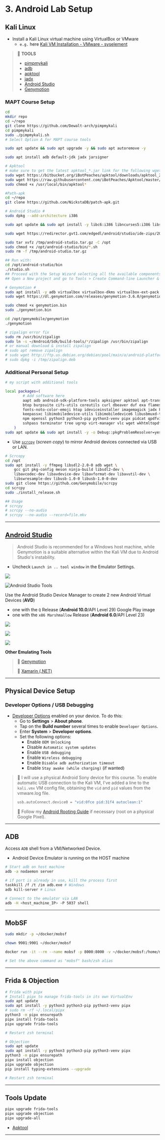 # 3. Android Lab Setup

## Kali Linux

- Install a Kali Linux virtual machine using VirtualBox or VMware
  - `e.g.` here [Kali VM Installation - VMware - syselement](https://blog.syselement.com/home/operating-systems/linux/distros/kali-vm)

> 🔗 **TOOLS**
>
> - [pimpmykali](https://github.com/Dewalt-arch/pimpmykali)
> - [adb](https://developer.android.com/tools/adb)
> - [apktool](https://apktool.org/)
> - [jadx](https://github.com/skylot/jadx)
> - [Android Studio](https://developer.android.com/studio)
> - [Genymotion](https://www.genymotion.com/)

### MAPT Course Setup

```bash
cd
mkdir repo
cd ~/repo
git clone https://github.com/Dewalt-arch/pimpmykali
cd pimpmykali
sudo ./pimpmykali.sh
# Select Option A for MAPT course tools

sudo apt update && sudo apt upgrade -y && sudo apt autoremove -y

sudo apt install adb default-jdk jadx jarsigner

# Apktool
# make sure to get the latest apktool_*.jar link for the following wget
sudo wget https://bitbucket.org/iBotPeaches/apktool/downloads/apktool_2.9.2.jar -O /usr/local/bin/apktool.jar
sudo wget https://raw.githubusercontent.com/iBotPeaches/Apktool/master/scripts/linux/apktool -O /usr/local/bin/apktool
sudo chmod +x /usr/local/bin/apktool*

#Path-apk
cd ~/repo
git clone https://github.com/NickstaDB/patch-apk.git

# Android Studio #
sudo dpkg --add-architecture i386

sudo apt update && sudo apt install -y libc6:i386 libncurses5:i386 libstdc++6:i386 lib32z1 libbz2-1.0:i386

sudo wget https://redirector.gvt1.com/edgedl/android/studio/ide-zips/2023.1.1.26/android-studio-2023.1.1.26-linux.tar.gz -O /tmp/android-studio.tar.gz

sudo tar xvfz /tmp/android-studio.tar.gz -C /opt
sudo chmod +x /opt/android-studio/bin/*.sh
sudo rm -f /tmp/android-studio.tar.gz

## Run with:
cd /opt/android-studio/bin
./studio.sh
## Proceed with the Setup Wizard selecting all the available components to install
## Open a New project and go to Tools > Create Command-line Launcher & Create Desktop Entry

# Genymotion #
sudo apt install -y adb virtualbox virtualbox-dkms virtualbox-ext-pack
sudo wget https://dl.genymotion.com/releases/genymotion-3.6.0/genymotion-3.6.0-linux_x64.bin -O /tmp/genymotion.bin

sudo chmod +x genymotion.bin
sudo ./genymotion.bin

cd /opt/genymobile/genymotion
./genymotion
```

```bash
# zipalign error fix
sudo rm /usr/bin/zipalign
sudo ln -s ~/Android/Sdk/build-tools/*/zipalign /usr/bin/zipalign
# or manual download & install zipalign
# sudo apt remove zipalign
# sudo wget http://ftp.us.debian.org/debian/pool/main/a/android-platform-build/zipalign_8.1.0+r23-2_amd64.deb -O /tmp/zipalign.deb
# sudo dpkg -i /tmp/zipalign.deb
```



### Additional Personal Setup

```bash
# my script with additional tools

local packages=(
        # Add software here
        aapt adb android-sdk-platform-tools apksigner apktool apt-transport-https aptitude bettercap 
        btop burpsuite cifs-utils coreutils curl dbeaver duf exa flameshot firefox-esr flatpak fonts-firacode
        fonts-noto-color-emoji htop ideviceinstaller imagemagick jadx kate
        keepassxc libimobiledevice-utils libimobiledevice6 libusbmuxd-tools locate lolcat net-tools
        npm openssl python3 python3-pip python3-venv pipx pidcat qpdfview sqlite3 sqlitebrowser
        sshpass terminator tree ugrep virt-manager vlc wget wkhtmltopdf zaproxy zipalign
    )
sudo apt update && sudo apt install -y -o Debug::pkgProblemResolver=yes "${packages[@]}"
```

- Use [`scrcpy`](https://github.com/Genymobile/scrcpy) (*screen copy*) to mirror Android devices connected via USB or LAN.

```bash
# Scrcopy
cd /opt
sudo apt install -y ffmpeg libsdl2-2.0-0 adb wget \
	gcc git pkg-config meson ninja-build libsdl2-dev \
	libavcodec-dev libavdevice-dev libavformat-dev libavutil-dev \
	libswresample-dev libusb-1.0-0 libusb-1.0-0-dev
sudo git clone https://github.com/Genymobile/scrcpy
cd scrcpy
sudo ./install_release.sh

## Usage
# scrcpy
# scrcpy --no-audio
# scrcpy --no-audio --record=file.mkv
```



---

## [Android Studio](https://developer.android.com/studio)

> Android Studio is recommended for a Windows host machine, while Genymotion is a suitable alternative within the Kali VM due to Android Studio's instability.

- Uncheck `Launch in .. tool window` in the Emulator Settings.

![](.gitbook/assets/2024-01-05_16-38-30_289.png)

![Android Studio Tools](.gitbook/assets/2024-01-05_15-35-46_285.png)

Use the Android Studio Device Manager to create 2 new Android Virtual Devices (**AVD**)

- one with the `Q` Release (**Android 10.0**/API Level 29) Google Play image
- one with the `x86 Marshmallow` Release (**Android 6.0**/API Level 23)

![](.gitbook/assets/2024-01-05_15-38-29_286.png)

![](.gitbook/assets/2024-01-05_15-45-03_287.png)

![](.gitbook/assets/2024-01-05_15-46-13_288.png)

**Other Emulating Tools**

> 🔗 [Genymotion](https://www.genymotion.com/)
>
> 🔗 [Xamarin (.NET)](https://dotnet.microsoft.com/en-us/apps/xamarin)

---

## Physical Device Setup

### Developer Options / USB Debugging

- [Developer Options](https://developer.android.com/studio/debug/dev-options) enabled on your device. To do this:
  - Go to **Settings** > **About phone**.
  - Tap on the **Build number** several times to enable `Developer Options`.
  - Enter **System** > **Developer options**.
  - Set the following options:
    - Enable `OEM Unlocking`
    - Disable `Automatic system updates`
    - Enable `USB debugging`
    - Enable `Wireless debugging`
    - Enable `Disable adb authorization timeout`
    - Enable `Stay awake (while charging)` (if wanted)

> 📌 I will use a physical Android Sony device for this course. To enable automatic USB connection to the Kali VM, I've added a line to the `kali.vmx` VM config file, obtaining the `vid` and `pid` values from the vmware.log file.
>
> ```bash
> usb.autoConnect.device0 = "vid:0fce pid:31f4 autoclean:1"
> ```
>
> 🔗 Follow my [Android Rooting Guide](https://blog.syselement.com/home/cyber-everything/mobile/labs/android-rooting) if necessary (root on a physical Google Pixel).

---

## ADB

Access `ADB` shell from a VM/Networked Device.

- Android Device Emulator is running on the HOST machine

```bash
# Start adb on host machine
adb -a nodaemon server

# if port is already in use, kill the process first
taskkill /f /t /im adb.exe # Windows
adb kill-server	# Linux

# Connect to the emulator via LAN
adb -H <host_machine_IP> -P 5037 shell
```

---

## MobSF

```bash
sudo mkdir -p ~/docker/mobsf

chown 9901:9901 ~/docker/mobsf

docker run -it --rm --name mobsf -p 8000:8000 -v ~/docker/mobsf:/home/mobsf/.MobSF opensecurity/mobile-security-framework-mobsf:latest

# Set the above command as "mobsf" bash/zsh alias
```

---

## Frida & Objection

```bash
# Frida with pipx
# Install pipx to manage frida-tools in its own VirtualEnv
sudo apt update
sudo apt install -y python3 python3-pip python3-venv pipx
# sudo rm -rf ~/.local/pipx
python3 -m pipx ensurepath
pipx install frida-tools
pipx upgrade frida-tools

# Restart zsh terminal
```

```bash
# Objection
sudo apt update
sudo apt install -y python3 python3-pip python3-venv pipx
python3 -m pipx ensurepath
pipx install objection
pipx upgrade objection
pip install typing-extensions --upgrade

# Restart zsh terminal
```

------

## Tools Update

```bash
pipx upgrade frida-tools
pipx upgrade objection
pipx upgrade-all
```

- [Apktool](https://apktool.org/docs/install#linux)

---

